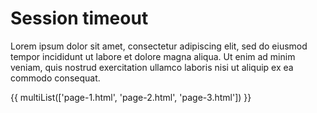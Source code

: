 # Session timeout
Lorem ipsum dolor sit amet, consectetur adipiscing elit, sed do eiusmod tempor incididunt ut labore et dolore magna aliqua. Ut enim ad minim veniam, quis nostrud exercitation ullamco laboris nisi ut aliquip ex ea commodo consequat.


{{ multiList(['page-1.html', 'page-2.html', 'page-3.html']) }}

